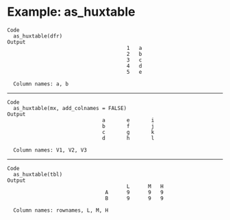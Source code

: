 # Example: as_huxtable

    Code
      as_huxtable(dfr)
    Output
                                           1   a        
                                           2   b        
                                           3   c        
                                           4   d        
                                           5   e        
      
      Column names: a, b

---

    Code
      as_huxtable(mx, add_colnames = FALSE)
    Output
                                   a       e       i      
                                   b       f       j      
                                   c       g       k      
                                   d       h       l      
      
      Column names: V1, V2, V3

---

    Code
      as_huxtable(tbl)
    Output
                                           L      M   H     
                                    A      9      9   9     
                                    B      9      9   9     
      
      Column names: rownames, L, M, H

